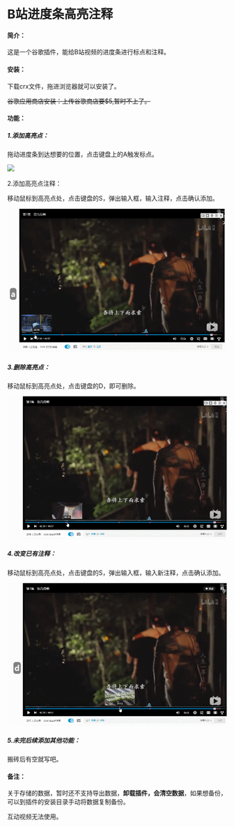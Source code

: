 # B站进度条高亮注释

#### 简介：

这是一个谷歌插件，能给B站视频的进度条进行标点和注释。

#### 安装：

下载crx文件，拖进浏览器就可以安装了。

~~谷歌应用商店安装：上传谷歌商店要$5,暂时不上了。~~

#### 功能：

##### 1.添加高亮点：

拖动进度条到达想要的位置，点击键盘上的A触发标点。

![](.\readmeimg\GIF2.gif)

2.添加高亮点注释：

移动鼠标到高亮点处，点击键盘的S，弹出输入框，输入注释，点击确认添加。

![](.\readmeimg\GIFset.gif)

##### 3.删除高亮点：

移动鼠标到高亮点处，点击键盘的D，即可删除。

![GIFdele](.\readmeimg\GIFdele.gif)

##### 4.改变已有注释：

移动鼠标到高亮点处，点击键盘的S，弹出输入框，输入新注释，点击确认添加。

![GIFchange](.\readmeimg\GIFchange.gif)

##### 5.未完后续添加其他功能：

搬砖后有空就写吧。

#### 备注：

关于存储的数据，暂时还不支持导出数据，**卸载插件，会清空数据**，如果想备份，可以到插件的安装目录手动将数据复制备份。

互动视频无法使用。
